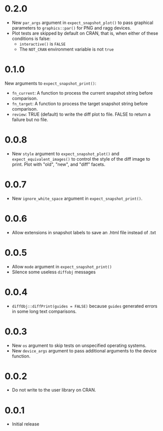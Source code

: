 # 0.2.0

* New `par_args` argument in `expect_snapshot_plot()` to pass graphical parameters to `graphics::par()` for PNG and ragg devices.
* Plot tests are skipped by default on CRAN, that is, when either of these conditions is false:
    - `interactive()` is `FALSE`
    - The `NOT_CRAN` environment variable is not `true`

# 0.1.0

New arguments to `expect_snapshot_print()`:

* `fn_current`: A function to process the current snapshot string before comparison.
* `fn_target`: A function to process the target snapshot string before comparison.
* `review`: TRUE (default) to write the diff plot to file. FALSE to return a failure but no file.

# 0.0.8

* New `style` argument to `expect_snapshot_plot()` and `expect_equivalent_images()` to control the style of the diff image to print. Plot with "old", "new", and "diff" facets.

# 0.0.7

* New `ignore_white_space` argument in `expect_snapshot_print()`.

# 0.0.6

* Allow extensions in snapshot labels to save an .html file instead of .txt

# 0.0.5

* Allow `mode` argument in `expect_snapshot_print()`
* Silence some useless `diffobj` messages

# 0.0.4

* `diffObj::diffPrint(guides = FALSE)` because `guides` generated errors in some long text comparisons.

# 0.0.3

* New `os` argument to skip tests on unspecified operating systems.
* New `device_args` argument to pass additional arguments to the device function.

# 0.0.2

* Do not write to the user library on CRAN.

# 0.0.1

* Initial release
